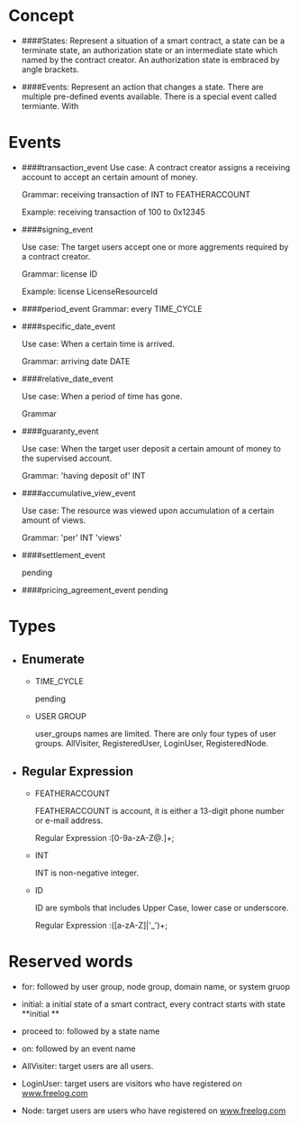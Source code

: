 # Concept
  + ####States:
    Represent a situation of a smart contract, a state can be a terminate state, an authorization  state or an intermediate state which named by the contract creator.
    An authorization  state is embraced by angle brackets.

  + ####Events:
     Represent an action that changes a state. There are multiple pre-defined events available.
     There is a special event called termiante. With

# Events
+ ####transaction_event
  Use case: A contract creator assigns a receiving account to accept an certain amount of money.

  Grammar: receiving transaction of INT to FEATHERACCOUNT

  Example: receiving transaction of 100 to 0x12345

+ ####signing_event

  Use case: The target users accept one or more aggrements required by a contract creator.

  Grammar: license ID

  Example: license LicenseResourceId
+ ####period_event
  Grammar: every TIME_CYCLE

+ ####specific_date_event

  Use case: When a certain time is arrived.

   Grammar: arriving date DATE

+ ####relative_date_event

  Use case: When a period of time has gone.

  Grammar

+ ####guaranty_event

  Use case:  When the target user deposit a certain amount of money to the supervised account.

  Grammar: 'having deposit of' INT


+ ####accumulative_view_event

  Use case: The resource was viewed upon accumulation of a certain amount of views.

  Grammar: 'per' INT 'views'

+ ####settlement_event

  pending
+ ####pricing_agreement_event
  pending

# Types
 + ## Enumerate
    + TIME_CYCLE

      pending

    + USER GROUP

       user_groups names are limited. There are only four types of user groups. AllVisiter, RegisteredUser, LoginUser, RegisteredNode.
  + ## Regular Expression
    + FEATHERACCOUNT

       FEATHERACCOUNT is account, it is either a 13-digit phone number or e-mail address.

       Regular Expression :[0-9a-zA-Z@.]+;
    + INT

       INT is non-negative integer.

    + ID

        ID are symbols that includes Upper Case, lower case or underscore.

        Regular Expression :([a-zA-Z]|'_')+;


# Reserved words
  * for: followed by user group, node group, domain name, or system gruop

  * initial: a initial state of a smart contract, every contract starts with state **initial **

  * proceed to: followed by a state name

  * on: followed by an event name

  * AllVisiter: target users are all users.

  * LoginUser: target users are visitors who have registered on www.freelog.com

  * Node: target users are users who have registered on www.freelog.com
